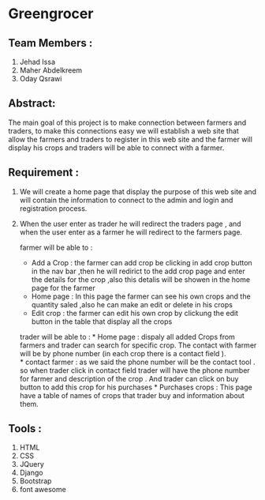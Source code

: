 # Greengrocer



## Team Members : 
1. Jehad Issa
2. Maher Abdelkreem
3. Oday Qsrawi


## Abstract:
The main goal of this project is to make connection between farmers and traders, to make this 
connections easy we will establish a web site that allow the farmers and traders to register in this web 
site and the farmer will display his crops and traders will be able to connect with a farmer.


## Requirement :
1. We will create a home page that display the purpose of this web site and will contain the 
information to connect to the admin and login and registration process.

2. When the user enter as trader he will redirect the traders page , and when the user enter as a 
farmer he will redirect to the farmers page.

    farmer will be able to :
      * Add a Crop : the farmer can add crop be clicking in add crop button in the nav bar ,then he will redirict to the add crop page and enter the details
      for the crop ,also this detalis will be showen in the home page for the farmer 
      * Home page : In this page the farmer can see his own crops and the quantity saled ,also he can make an edit or delete in his crops  
      * Edit crop : the farmer can edit his own crop by clickung the edit button in the table that display all the crops 
      
    trader will be able to :
       * Home page : dispaly all added Crops from farmers  and trader can search for specific crop. 
        The contact with farmer will be by phone number (in each crop there is a contact field ).   
       * contact farmer : as we said the phone number will be the contact tool .
        so when trader click in contact field trader will have the phone number for farmer and description of the crop .
         And trader can click on buy button to add this crop for his purchases
       * Purchases crops : This page have a table of names of crops that trader buy and information about them.
       
 ## Tools :
 1. HTML
 2. CSS
 3. JQuery
 4. Django
 5. Bootstrap
 6. font awesome
